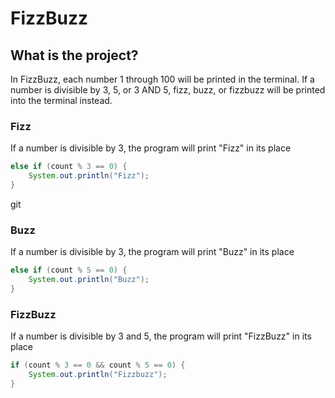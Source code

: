 # FizzBuzz

## What is the project?
In FizzBuzz, each number 1 through 100 will be printed in the terminal. If a number is divisible by 3, 5, or 3 AND 5, fizz, buzz, or fizzbuzz will be printed into the terminal instead.

### Fizz
If a number is divisible by 3, the program will print "Fizz" in its place

```Java
else if (count % 3 == 0) {
    System.out.println("Fizz");
}
```
git 
### Buzz
If a number is divisible by 3, the program will print "Buzz" in its place

```Java
else if (count % 5 == 0) {
    System.out.println("Buzz");
}
```

### FizzBuzz
If a number is divisible by 3 and 5, the program will print "FizzBuzz" in its place

```Java
if (count % 3 == 0 && count % 5 == 0) {
    System.out.println("Fizzbuzz");
}
```